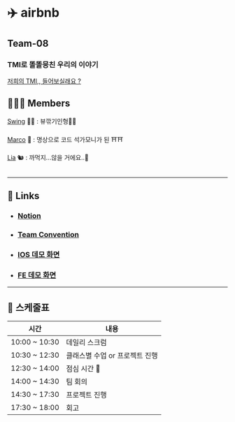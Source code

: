# ✈️ airbnb

## Team-08

### TMI로 똘똘뭉친 우리의 이야기
[저희의 TMI,, 들어보실래요 ?](https://www.notion.so/f3914a95f61a4128a580cd4051d4aeb3)

## 👨‍👧‍👦 Members

[Swing](https://github.com/swing-park) 🏌️‍♂️ : 뷰깎기인형🧚‍♂️ <br><br>
[Marco](https://github.com/95degree) 👻 : 명상으로 코드 석가모니가 된 ⛩⛩ <br><br>
[Lia](https://github.com/Lia316) 🐿 : 까먹지...않을 거에요..🌰 <br><br>

---

## 🔗 Links

- ### [Notion](https://www.notion.so/Team08-768dcf3cb1054933817c84a567c7ac97)
- ### [Team Convention](https://github.com/swing-park/airbnb/wiki)
- ### [IOS 데모 화면]()
- ### [FE 데모 화면]()

---

## 📜 스케줄표 

| 시간 | 내용 |
|-----|-----|
|10:00 ~ 10:30| 데일리 스크럼 |
|10:30 ~ 12:30| 클래스별 수업 or 프로젝트 진행 |
|12:30 ~ 14:00| 점심 시간 🍚 |
|14:00 ~ 14:30| 팀 회의 |
|14:30 ~ 17:30| 프로젝트 진행 |
|17:30 ~ 18:00| 회고 |
